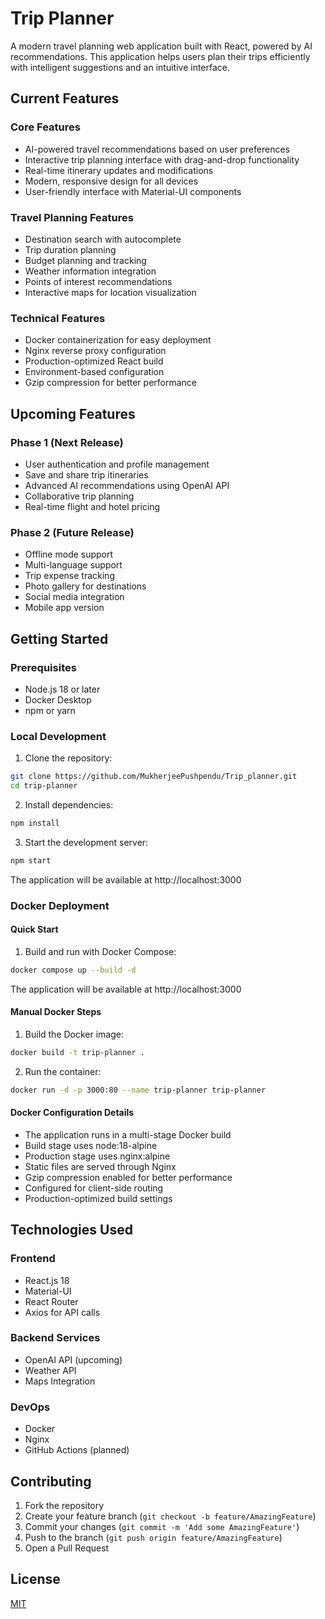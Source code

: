# Trip Planner

A modern travel planning web application built with React, powered by AI recommendations. This application helps users plan their trips efficiently with intelligent suggestions and an intuitive interface.

## Current Features

### Core Features
- AI-powered travel recommendations based on user preferences
- Interactive trip planning interface with drag-and-drop functionality
- Real-time itinerary updates and modifications
- Modern, responsive design for all devices
- User-friendly interface with Material-UI components

### Travel Planning Features
- Destination search with autocomplete
- Trip duration planning
- Budget planning and tracking
- Weather information integration
- Points of interest recommendations
- Interactive maps for location visualization

### Technical Features
- Docker containerization for easy deployment
- Nginx reverse proxy configuration
- Production-optimized React build
- Environment-based configuration
- Gzip compression for better performance

## Upcoming Features

### Phase 1 (Next Release)
- User authentication and profile management
- Save and share trip itineraries
- Advanced AI recommendations using OpenAI API
- Collaborative trip planning
- Real-time flight and hotel pricing

### Phase 2 (Future Release)
- Offline mode support
- Multi-language support
- Trip expense tracking
- Photo gallery for destinations
- Social media integration
- Mobile app version

## Getting Started

### Prerequisites

- Node.js 18 or later
- Docker Desktop
- npm or yarn

### Local Development

1. Clone the repository:
```bash
git clone https://github.com/MukherjeePushpendu/Trip_planner.git
cd trip-planner
```

2. Install dependencies:
```bash
npm install
```

3. Start the development server:
```bash
npm start
```

The application will be available at http://localhost:3000

### Docker Deployment

#### Quick Start
1. Build and run with Docker Compose:
```bash
docker compose up --build -d
```

The application will be available at http://localhost:3000

#### Manual Docker Steps
1. Build the Docker image:
```bash
docker build -t trip-planner .
```

2. Run the container:
```bash
docker run -d -p 3000:80 --name trip-planner trip-planner
```

#### Docker Configuration Details
- The application runs in a multi-stage Docker build
- Build stage uses node:18-alpine
- Production stage uses nginx:alpine
- Static files are served through Nginx
- Gzip compression enabled for better performance
- Configured for client-side routing
- Production-optimized build settings

## Technologies Used

### Frontend
- React.js 18
- Material-UI
- React Router
- Axios for API calls

### Backend Services
- OpenAI API (upcoming)
- Weather API
- Maps Integration

### DevOps
- Docker
- Nginx
- GitHub Actions (planned)

## Contributing

1. Fork the repository
2. Create your feature branch (`git checkout -b feature/AmazingFeature`)
3. Commit your changes (`git commit -m 'Add some AmazingFeature'`)
4. Push to the branch (`git push origin feature/AmazingFeature`)
5. Open a Pull Request

## License

[MIT](https://choosealicense.com/licenses/mit/)
